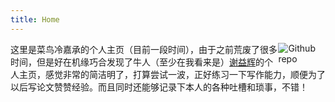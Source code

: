 ```yaml
---
title: Home
---
```


[<img src="https://simpleicons.org/icons/github.svg" style="max-width:15%;min-width:40px;float:right;" alt="Github repo" />](https://github.com/yihui/hugo-ivy)

这里是菜鸟冷嘉承的个人主页（目前一段时间），由于之前荒废了很多时间，但是好在机缘巧合发现了牛人（至少在我看来是）[谢益辉](https://yihui.org/)的个人主页，感觉非常的简洁明了，打算尝试一波，正好练习一下写作能力，顺便为了以后写论文赞赞经验。而且同时还能够记录下本人的各种吐槽和琐事，不错！